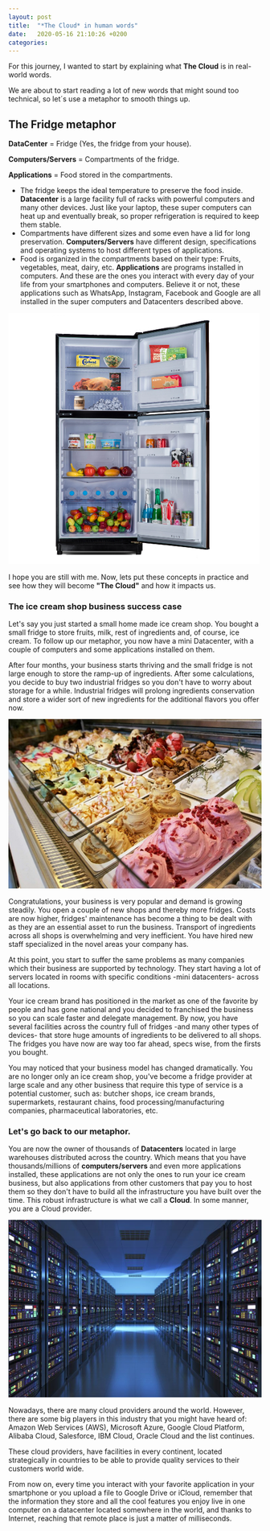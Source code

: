 ```yaml
---
layout: post
title:  "*The Cloud* in human words"
date:   2020-05-16 21:10:26 +0200
categories: 
---
```


For this journey, I wanted to start by explaining what **The Cloud** is in real-world words.

We are about to start reading a lot of new words that might sound too technical, so let´s use a metaphor to smooth things up.

## The Fridge metaphor

**DataCenter** = Fridge (Yes, the fridge from your house).

**Computers/Servers** = Compartments of the fridge.

**Applications** = Food stored in the compartments.

- The fridge keeps the ideal temperature to preserve the food inside. 
  **Datacenter** is a large facility full of racks with powerful computers and many other devices. Just like your laptop, these super computers can heat up and eventually break, so proper refrigeration is required to keep them stable.
- Compartments have different sizes and some even have a lid for long preservation.
  **Computers/Servers** have different design, specifications and operating systems to host different types of applications.
- Food is organized in the compartments based on their type: Fruits, vegetables, meat, dairy, etc.
  **Applications** are programs installed in computers. And these are the ones you interact with every day of your life from your smartphones and computers. Believe it or not, these applications such as WhatsApp, Instagram, Facebook and Google are all installed in the super computers and Datacenters described above.

![alt](/assets/images/cloud/fridge-sm.png)

I hope you are still with me. Now, lets put these concepts in practice and see how they will become **"The Cloud"** and how it impacts us.

### The ice cream shop business success case

Let's say you just started a small home made ice cream shop. You bought a small fridge to store fruits, milk, rest of ingredients and, of course, ice cream. To follow up our metaphor, you now have a mini Datacenter, with 
a couple of computers and some applications installed on them.

After four months, your business starts thriving and the small fridge is not large enough to store the ramp-up of ingredients. After some calculations, you decide to buy two industrial fridges so you don't have to worry about storage for a while. Industrial fridges will prolong ingredients conservation and store a wider sort of new ingredients for the additional flavors you offer now.

![alt](/assets/images/cloud/ice-cream.jpg)

Congratulations, your business is very popular and demand is growing steadily. You open a couple of new shops and thereby more fridges. Costs are now higher, fridges' maintenance has become a thing to be dealt with as they are an essential asset to run the business. Transport of ingredients across all shops is overwhelming and very inefficient. You have hired new staff specialized in the novel areas your company has.

At this point, you start to suffer the same problems as many companies which their business are supported by technology. They start having a lot of servers located in rooms with specific conditions -mini datacenters- across all locations.

Your ice cream brand has positioned in the market as one of the favorite by people and has gone national and you decided to franchised the business so you can scale faster and delegate management. By now, you have several facilities across the country full of fridges -and many other types of devices- that store huge amounts of ingredients to be delivered to all shops. The fridges you have now are way too far ahead, specs wise, from the firsts you bought.

You may noticed that your business model has changed dramatically. You are no longer only an ice cream shop, you've become a fridge provider at large scale and any other business that require this type of service is a potential customer, such as: butcher shops, ice cream brands, supermarkets, restaurant chains, food processing/manufacturing companies, pharmaceutical laboratories, etc.

### Let's go back to our metaphor.

You are now the owner of thousands of **Datacenters** located in large warehouses distributed across the country. Which means that you have thousands/millions of **computers/servers** and even more applications installed, these applications are not only the ones to run your ice cream business, but also applications from other customers that pay you to host them so they don't have to build all the infrastructure you have built over the time. This robust infrastructure is what we call a **Cloud**. In some manner, you are a Cloud provider.

![alt](/assets/images/cloud/datacenter.jpg)

Nowadays, there are many cloud providers around the world. However, there are some big players in this industry that you might have heard of: Amazon Web Services (AWS), Microsoft Azure, Google Cloud Platform, Alibaba Cloud, Salesforce, IBM Cloud, Oracle Cloud and the list continues.

These cloud providers, have facilities in every continent, located strategically in countries to be able to provide quality services to their customers world wide.

From now on, every time you interact with your favorite application in your smartphone or you upload a file to Google Drive or iCloud, remember that the information they store and all the cool features you enjoy live in one computer on a datacenter located somewhere in the world, and thanks to Internet, reaching that remote place is just a matter of milliseconds.


